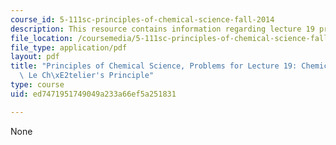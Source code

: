 ```yaml
---
course_id: 5-111sc-principles-of-chemical-science-fall-2014
description: This resource contains information regarding lecture 19 problem.
file_location: /coursemedia/5-111sc-principles-of-chemical-science-fall-2014/ed7471951749049a233a66ef5a251831_MIT5_111F14_Lec19Prob.pdf
file_type: application/pdf
layout: pdf
title: "Principles of Chemical Science, Problems for Lecture 19: Chemical Equilibrium:\
  \ Le Ch\xE2telier's Principle"
type: course
uid: ed7471951749049a233a66ef5a251831

---
```

None